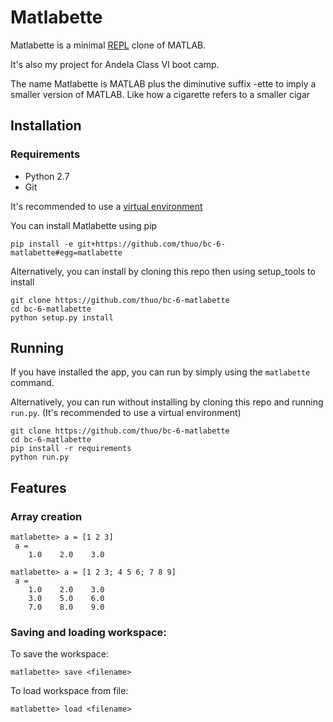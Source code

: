 # Matlabette
Matlabette is a minimal [REPL](https://en.wikipedia.org/wiki/Read–eval–print_loop) clone of MATLAB.

It's also my project for Andela Class VI boot camp.

The name Matlabette is MATLAB plus the diminutive suffix -ette to imply a smaller version of MATLAB. Like how a cigarette refers to a smaller cigar

## Installation
### Requirements
 * Python 2.7
 * Git

It's recommended to use a [virtual environment](http://docs.python-guide.org/en/latest/dev/virtualenvs/)

You can install Matlabette using pip
```
pip install -e git+https://github.com/thuo/bc-6-matlabette#egg=matlabette
```

Alternatively, you can install by cloning this repo then using setup_tools to install
```
git clone https://github.com/thuo/bc-6-matlabette
cd bc-6-matlabette
python setup.py install
```

## Running
If you have installed the app, you can run by simply using the `matlabette` command.

Alternatively, you can run without installing by cloning this repo and running `run.py`. (It's recommended to use a virtual environment)
```
git clone https://github.com/thuo/bc-6-matlabette
cd bc-6-matlabette
pip install -r requirements
python run.py
```

## Features
### Array creation
```
matlabette> a = [1 2 3]
 a =
    1.0    2.0    3.0

```
```
matlabette> a = [1 2 3; 4 5 6; 7 8 9]
 a =
    1.0    2.0    3.0
    3.0    5.0    6.0
    7.0    8.0    9.0
```
 
### Saving and loading workspace:
To save the workspace:
```
matlabette> save <filename>
```
To load workspace from file:
```
matlabette> load <filename>
```
